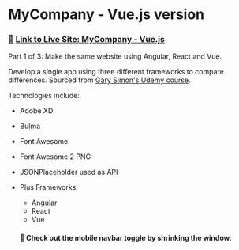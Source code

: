# MyCompany - Vue.js version
### :link: [Link to Live Site: MyCompany - Vue.js](https://jonrhymes.github.io/mycompany-vue/) 
Part 1 of 3: Make the same website using Angular, React and Vue. 

Develop a single app using three different frameworks to compare differences. Sourced from [Gary Simon's Udemy course](https://www.udemy.com/course/react-vs-angular-vs-vuejs-by-example/learn/lecture/7136478#overview).

Technologies include:
* Adobe XD
* Bulma
* Font Awesome
* Font Awesome 2 PNG
* JSONPlaceholder used as API
* Plus Frameworks:
    * Angular
    * React
    * Vue

    #### :calling: Check out the mobile navbar toggle by shrinking the window.
